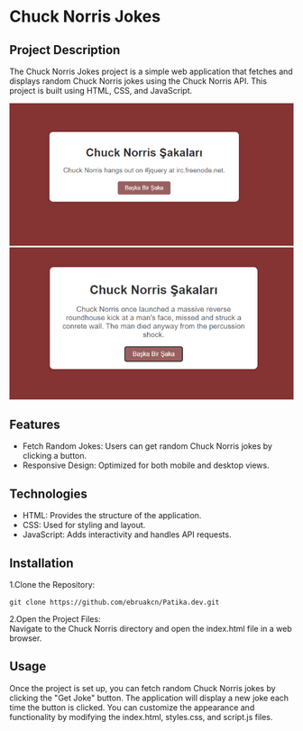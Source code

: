 # Chuck Norris Jokes
## Project Description
<p>The Chuck Norris Jokes project is a simple web application that fetches and displays random Chuck Norris jokes using the Chuck Norris API. This project is built using HTML, CSS, and JavaScript.</p>

![image](norris.png)
![image](norris1.png)
## Features
<ul>
<li>Fetch Random Jokes: Users can get random Chuck Norris jokes by clicking a button.</li>
<li>Responsive Design: Optimized for both mobile and desktop views.</li>
</ul>

## Technologies
<ul>
<li>HTML: Provides the structure of the application.</li>
<li>CSS: Used for styling and layout.</li>
<li>JavaScript: Adds interactivity and handles API requests.</li></ul>
  
## Installation
1.Clone the Repository:
```<language>
git clone https://github.com/ebruakcn/Patika.dev.git
```
2.Open the Project Files:<br>
Navigate to the Chuck Norris directory and open the index.html file in a web browser.

## Usage
<p>Once the project is set up, you can fetch random Chuck Norris jokes by clicking the "Get Joke" button. The application will display a new joke each time the button is clicked. You can customize the appearance and functionality by modifying the index.html, styles.css, and script.js files.</p>
